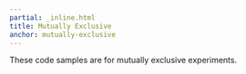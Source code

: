 ```yaml
---
partial: _inline.html
title: Mutually Exclusive
anchor: mutually-exclusive
---
```


These code samples are for mutually exclusive experiments.
